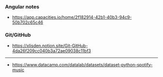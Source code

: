 ### Angular notes
- https://app.capacities.io/home/2f182914-42b1-40b3-94c9-50b702c65c46
### Git/GitHub
- https://xlisden.notion.site/Git-GitHub-4da26f209cc040b3a72ae09038c11bf3
---
- https://www.datacamp.com/datalab/datasets/dataset-python-spotify-music
